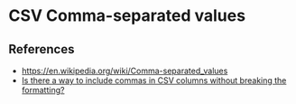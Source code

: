 # CSV Comma-separated values


## References
* https://en.wikipedia.org/wiki/Comma-separated_values
* [Is there a way to include commas in CSV columns without breaking the formatting?](https://stackoverflow.com/questions/4617935/is-there-a-way-to-include-commas-in-csv-columns-without-breaking-the-formatting)